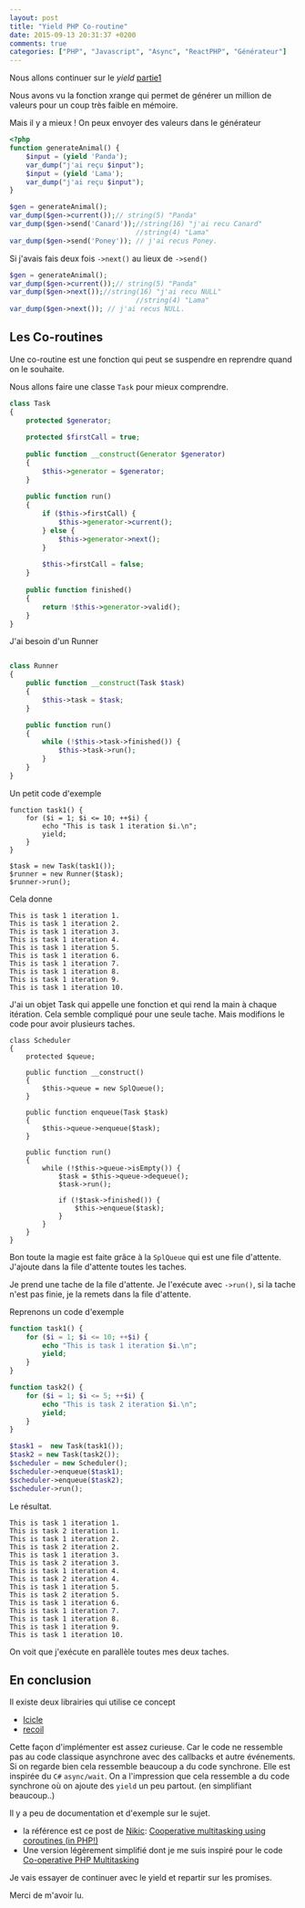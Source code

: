 ```yaml
---
layout: post
title: "Yield PHP Co-routine"
date: 2015-09-13 20:31:37 +0200
comments: true
categories: ["PHP", "Javascript", "Async", "ReactPHP", "Générateur"] 
---
```



Nous allons continuer sur le *yield* [partie1](/blog/2015/09/06/php-yield-les-generateurs/)

Nous avons vu la fonction xrange qui permet de générer un million de valeurs pour un coup très faible en mémoire. 

Mais il y a mieux ! On peux envoyer des valeurs dans le générateur
``` php
<?php
function generateAnimal() {
    $input = (yield 'Panda');
    var_dump("j'ai reçu $input");
    $input = (yield 'Lama');
    var_dump("j'ai reçu $input");
}

$gen = generateAnimal();
var_dump($gen->current());// string(5) "Panda"
var_dump($gen->send('Canard'));//string(16) "j'ai recu Canard"
                               //string(4) "Lama"
var_dump($gen->send('Poney')); // j'ai recus Poney.
```

Si j'avais fais deux fois `->next()`  au lieux de `->send()`

``` php
$gen = generateAnimal();
var_dump($gen->current());// string(5) "Panda"
var_dump($gen->next());//string(16) "j'ai recu NULL"
                               //string(4) "Lama"
var_dump($gen->next()); // j'ai recus NULL.

```

## Les Co-routines
Une co-routine est une fonction qui peut se suspendre en reprendre quand on le souhaite.

Nous allons faire une classe `Task`  pour mieux comprendre.

``` php
class Task
{
    protected $generator;
 
    protected $firstCall = true;
 
    public function __construct(Generator $generator)
    {
        $this->generator = $generator;
    }
 
    public function run()
    {
        if ($this->firstCall) {
            $this->generator->current();
        } else {
            $this->generator->next();
        }
 
        $this->firstCall = false;
    }
 
    public function finished()
    {
        return !$this->generator->valid();
    }
}

```

J'ai besoin d'un Runner

``` php

class Runner
{
    public function __construct(Task $task)
    {
        $this->task = $task;
    }

    public function run()
    {
        while (!$this->task->finished()) {
            $this->task->run();
        }
    }
}
```

Un petit code d'exemple

```
function task1() {
    for ($i = 1; $i <= 10; ++$i) {
        echo "This is task 1 iteration $i.\n";
        yield;
    }
}

$task = new Task(task1());
$runner = new Runner($task);
$runner->run();
```

Cela donne 

```
This is task 1 iteration 1.
This is task 1 iteration 2.
This is task 1 iteration 3.
This is task 1 iteration 4.
This is task 1 iteration 5.
This is task 1 iteration 6.
This is task 1 iteration 7.
This is task 1 iteration 8.
This is task 1 iteration 9.
This is task 1 iteration 10.
```

J'ai un objet Task qui appelle une fonction et qui rend la main à chaque itération. Cela semble compliqué pour une seule tache. Mais modifions le code pour avoir plusieurs taches.

```
class Scheduler
{
    protected $queue;
 
    public function __construct()
    {
        $this->queue = new SplQueue();
    }
 
    public function enqueue(Task $task)
    {
        $this->queue->enqueue($task);
    }
 
    public function run()
    {
        while (!$this->queue->isEmpty()) {
            $task = $this->queue->dequeue();
            $task->run();
 
            if (!$task->finished()) {
                $this->enqueue($task);
            }
        }
    }
}
```
Bon toute la magie est faite grâce à la `SplQueue` qui est une file d'attente. J'ajoute dans la file d'attente toutes les taches.

Je prend une tache de la file d'attente. Je l'exécute avec `->run()`, si la tache n'est pas finie, je la remets dans la file d'attente.

Reprenons un code d'exemple

``` php
function task1() {
    for ($i = 1; $i <= 10; ++$i) {
        echo "This is task 1 iteration $i.\n";
        yield;
    }
}

function task2() {
    for ($i = 1; $i <= 5; ++$i) {
        echo "This is task 2 iteration $i.\n";
        yield;
    }
}

$task1 =  new Task(task1());
$task2 = new Task(task2());
$scheduler = new Scheduler();
$scheduler->enqueue($task1);
$scheduler->enqueue($task2);
$scheduler->run();
```

Le résultat.

```
This is task 1 iteration 1.
This is task 2 iteration 1.
This is task 1 iteration 2.
This is task 2 iteration 2.
This is task 1 iteration 3.
This is task 2 iteration 3.
This is task 1 iteration 4.
This is task 2 iteration 4.
This is task 1 iteration 5.
This is task 2 iteration 5.
This is task 1 iteration 6.
This is task 1 iteration 7.
This is task 1 iteration 8.
This is task 1 iteration 9.
This is task 1 iteration 10.
```

On voit que j'exécute en parallèle toutes mes deux taches.

## En conclusion


Il existe deux librairies qui utilise ce concept

 * [Icicle](https://github.com/icicleio/icicle)
 * [recoil](https://github.com/recoilphp/recoil)

Cette façon d'implémenter est assez curieuse. Car le code ne ressemble pas au code classique asynchrone avec des callbacks et autre événements. Si on regarde bien cela ressemble beaucoup a du code synchrone. Elle est inspirée du `C#` `async/wait`. On a l'impression que cela ressemble a du code synchrone où on ajoute des `yield` un peu partout. (en simplifiant beaucoup..)

Il y a peu de documentation et d'exemple sur le sujet.

 * la référence est ce post de [Nikic](http://nikic.github.io): [Cooperative multitasking using coroutines (in PHP!)](https://nikic.github.io/2012/12/22/Cooperative-multitasking-using-coroutines-in-PHP.html)
 * Une version légèrement simplifié dont je me suis inspiré pour le code [Co-operative PHP Multitasking](https://medium.com/@assertchris/co-operative-php-multitasking-ce4ef52858a0)


Je vais essayer de continuer avec le yield et repartir sur les promises.

Merci de m'avoir lu.
